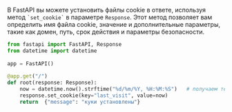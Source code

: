 
В FastAPI вы можете установить файлы cookie в ответе, используя метод `` `set_cookie` `` в параметре `Response`. Этот метод позволяет вам определить имя файла cookie, значение и дополнительные параметры, такие как домен, путь, срок действия и параметры безопасности.

```python
from fastapi import FastAPI, Response
from datetime import datetime
 
app = FastAPI()
 
@app.get("/")
def root(response: Response):
    now = datetime.now().strftime("%d/%m/%Y, %H:%M:%S")   # получаем текущую дату и время
    response.set_cookie(key="last_visit", value=now)
    return  {"message": "куки установлены"}
```